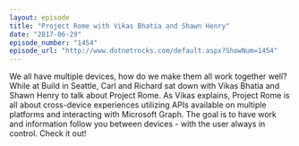 ```yaml
---
layout: episode
title: "Project Rome with Vikas Bhatia and Shawn Henry"
date: "2017-06-29"
episode_number: "1454"
episode_url: "http://www.dotnetrocks.com/default.aspx?ShowNum=1454"
---
```


We all have multiple devices, how do we make them all work together well? While at Build in Seattle, Carl and Richard sat down with Vikas Bhatia and Shawn Henry to talk about Project Rome. As Vikas explains, Project Rome is all about cross-device experiences utilizing APIs available on multiple platforms and interacting with Microsoft Graph. The goal is to have work and information follow you between devices - with the user always in control. Check it out!
